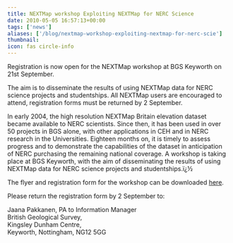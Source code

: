 ```yaml
---
title: NEXTMap workshop Exploiting NEXTMap for NERC Science
date: 2010-05-05 16:57:13+00:00
tags: ['news']
aliases: ['/blog/nextmap-workshop-exploiting-nextmap-for-nerc-scie']
thumbnail: 
icon: fas circle-info
---
```

Registration is now open for the NEXTMap workshop at BGS Keyworth on 21st September.

The aim is to disseminate the results of using NEXTMap data for NERC science projects and studentships.
All NEXTMap users are encouraged to attend, registration forms must be returned by 2 September.

In early 2004, the high resolution NEXTMap Britain elevation dataset became available to NERC scientists. Since then, it has been used in over 50 projects in BGS alone, with other applications in CEH and in NERC research in the Universities. Eighteen months on, it is timely to assess progress and to demonstrate the capabilities of the dataset in anticipation of NERC purchasing the remaining national coverage. A workshop is taking place at BGS Keyworth, with the aim of disseminating the results of using NEXTMap data for NERC science projects and studentships.ï¿½


The flyer and registration form for the workshop can be downloaded [here](http://www.neodc.rl.ac.uk/docs/nextmap_conference.pdf). 


Please return the registration form by 2 September to: 


Jaana Pakkanen, PA to Information Manager   
British Geological Survey,   
Kingsley Dunham Centre,  
Keyworth, Nottingham, NG12 5GG



